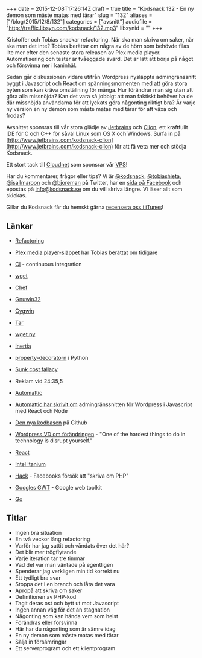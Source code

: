 +++
date = 2015-12-08T17:26:14Z
draft = true
title = "Kodsnack 132 - En ny demon som måste matas med tårar"
slug = "132"
aliases = ["/blog/2015/12/8/132"]
categories = ["avsnitt"]
audiofile = "http://traffic.libsyn.com/kodsnack/132.mp3"
libsynid = ""
+++

Kristoffer och Tobias snackar refactoring. När ska man skriva om saker, när ska man det inte? Tobias berättar om några av de hörn som behövde filas lite mer efter den senaste stora releasen av Plex media player. Automatisering och tester är tvåeggade svärd. Det är lätt att börja på något och försvinna ner i kaninhål.

Sedan går diskussionen vidare utifrån Wordpress nysläppta admingränssnitt byggt i Javascript och React om spänningsmomenten med att göra stora byten som kan kräva omställning för många. Hur förändrar man sig utan att göra alla missnöjda? Kan det vara så jobbigt att man faktiskt behöver ha de där missnöjda användarna för att lyckats göra någonting riktigt bra? Är varje ny version en ny demon som måste matas med tårar för att växa och frodas?

Avsnittet sponsras till vår stora glädje av [Jetbrains](http://www.jetbrains.com) och [Clion](http://www.jetbrains.com/kodsnack-clion), ett kraftfullt IDE för C och C++ för såväl Linux som OS X och Windows. Surfa in på [http://www.jetbrains.com/kodsnack-clion](http://www.jetbrains.com/kodsnack-clion) för att få veta mer och stödja Kodsnack.

Ett stort tack till [Cloudnet](http://www.cloudnet.se) som sponsrar vår [VPS](http://en.wikipedia.org/wiki/Virtual_private_server)!

Har du kommentarer, frågor eller tips? Vi är [@kodsnack](https://www.twitter.com/kodsnack), [@tobiashieta](https://www.twitter.com/tobiashieta), [@isallmaroon](https://www.twitter.com/isallmaroon) och [@bjoreman](https://www.twitter.com/bjoreman) på Twitter, har en [sida på Facebook](https://www.facebook.com/kodsnack) och epostas på [info@kodsnack.se](mailto:info@kodsnack.se) om du vill skriva längre. Vi läser allt som skickas.

Gillar du Kodsnack får du hemskt gärna [recensera oss i iTunes](http://itunes.apple.com/se/podcast/kodsnack/id561631498?l=en)!

## Länkar ##
* [Refactoring](https://en.wikipedia.org/wiki/Code_refactoring)
* [Plex media player-släppet](http://kodsnack.se/125/) har Tobias berättat om tidigare
* [CI](https://en.wikipedia.org/wiki/Continuous_integration) - continuous integration 
* [wget](https://en.wikipedia.org/wiki/Wget)
* [Chef](https://en.wikipedia.org/wiki/Chef_%28software%29)
* [Gnuwin32](https://en.wikipedia.org/wiki/GnuWin32)
* [Cygwin](https://en.wikipedia.org/wiki/Cygwin)
* [Tar](https://en.wikipedia.org/wiki/Tar_%28computing%29)
* [wget.py](https://github.com/steveeJ/python-wget/blob/master/wget.py)
* [Inertia](https://en.wikipedia.org/wiki/Inertia)
* [property-decoratorn](http://stackoverflow.com/questions/17330160/how-does-the-property-decorator-work) i Python
* [Sunk cost fallacy](https://en.wikipedia.org/wiki/Sunk_costs#Loss_aversion_and_the_sunk_cost_fallacy)

* Reklam vid 24:35,5

* [Automattic](https://en.wikipedia.org/wiki/Automattic)
* [Automattic har skrivit om](https://developer.wordpress.com/2015/11/23/the-story-behind-the-new-wordpress-com/) admingränssnitten för Wordpress i Javascript med React och Node
* [Den nya kodbasen](https://github.com/Automattic/wp-calypso) på Github
* [Wordpress VD om förändringen](http://ma.tt/2015/11/dance-to-calypso/) - "One of the hardest things to do in technology is disrupt yourself."
* [React](https://facebook.github.io/react/index.html)
* [Intel Itanium](https://en.wikipedia.org/wiki/Itanium)
* [Hack](http://hacklang.org/) - Facebooks försök att "skriva om PHP"
* [Googles GWT](http://www.gwtproject.org/overview.html) - Google web toolkit
* [Go](https://golang.org/)

## Titlar ##
* Ingen bra situation
* En två veckor lång refactoring
* Varför har jag suttit och våndats över det här?
* Det blir mer trögflytande
* Varje iteration tar tre timmar
* Vad det var man väntade på egentligen
* Spenderar jag verkligen min tid korrekt nu
* Ett tydligt bra svar
* Stoppa det i en branch och låta det vara
* Apropå att skriva om saker
* Definitionen av PHP-kod
* Tagit deras ost och bytt ut mot Javascript
* Ingen annan väg för det än stagnation
* Någonting som kan hända vem som helst
* Förändras eller försvinna
* Här har du någonting som är sämre idag
* En ny demon som måste matas med tårar
* Sälja in försämringar
* Ett serverprogram och ett klientprogram
